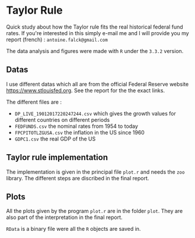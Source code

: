 # Taylor Rule

Quick study about how the Taylor rule fits the real historical federal fund rates.
If you're interested in this simply e-mail me and I will provide you my report (french) : `antoine.falck@gmail.com`

The data analysis and figures were made with `R` under the `3.3.2` version.

## Datas

I use different datas which all are from the official Federal Reserve website https://www.stlouisfed.org. 
See the report for the the exact links.

The different files are :
- `DP_LIVE_19012017220247244.csv` which gives the growth values for different countries on different periods
- `FEDFUNDS.csv` the nominal rates from 1954 to today
- `FPCPITOTLZGUSA.csv` the inflation in the US since 1960
- `GDPC1.csv` the real GDP of the US

## Taylor rule implementation

The implementation is given in the principal file `plot.r` and needs the `zoo` library. The different steps are discribed in the final report.

## Plots

All the plots given by the program `plot.r` are in the folder `plot`. They are also part of the interpretation in the final report.

`RData` is a binary file were all the `R` objects are saved in.
